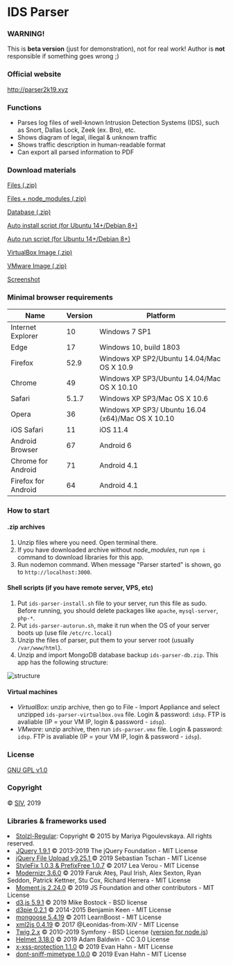 # IDS Parser

### WARNING!
This is **beta version** (just for demonstration), not for real work! Author is **not** responsible if something goes wrong ;)

### Official website
http://parser2k19.xyz

### Functions
 - Parses log files of well-known Intrusion Detection Systems (IDS), such as Snort, Dallas Lock, Zeek (ex. Bro), etc.
- Shows diagram of legal, illegal & unknown traffic
- Shows traffic description in human-readable format
- Can export all parsed information to PDF

### Download materials

[Files (.zip)](http://parser2k19.xyz/files/ids-parser-beta.zip)

[Files + node_modules (.zip)](http://parser2k19.xyz/files/ids-parser-beta_node.zip)

[Database (.zip)](http://parser2k19.xyz/files/ids-parser-db.zip)

[Auto install script (for Ubuntu 14+/Debian 8+)](http://parser2k19.xyz/files/ids-parser-install.sh)

[Auto run script (for Ubuntu 14+/Debian 8+)](http://parser2k19.xyz/files/ids-parser-autorun.sh)

[VirtualBox Image (.zip)](http://parser2k19.xyz/files/ids-parser-virtualbox.zip)

[VMware Image (.zip)](http://parser2k19.xyz/files/ids-parser-vmware.zip)
            
[Screenshot](http://parser2k19.xyz/files/scr.png)      
### Minimal browser requirements 

| Name        | Version           | Platform  |
| ------------- |-------------| ---------------|
| Internet Explorer | 10        | Windows 7 SP1 |
| Edge              | 17        | Windows 10, build 1803 |
| Firefox           | 52.9      | Windows XP SP2/Ubuntu 14.04/Mac OS X 10.9 |
| Chrome            | 49        | Windows XP SP3/Ubuntu 14.04/Mac OS X 10.10 |
| Safari            | 5.1.7     | Windows XP SP3/Mac OS X 10.6 |
| Opera             | 36        | Windows XP SP3/ Ubuntu 16.04 (x64)/Mac OS X 10.10 |
| iOS Safari        | 11        | iOS 11.4 |
| Android Browser   | 67        | Android 6 |
| Chrome for Android | 71       | Android 4.1 |
| Firefox for Android | 64      | Android 4.1 |

### How to start
#### .zip archives
1. Unzip files where you need. Open terminal there.
2. If you have downloaded archive without *node_modules*, run `npm i` command to download libraries for this app.
3. Run nodemon command. When message "Parser started" is shown, go to `http://localhost:3000`.

#### Shell scripts (if you have remote server, VPS, etc)
1. Put `ids-parser-install.sh` file to your server, run this file as sudo. Before running, you should delete packages like `apache`, `mysql-server`, `php-*`.
2. Put `ids-parser-autorun.sh`, make it run when the OS of your server boots up (use file `/etc/rc.local`)
3. Unzip the files of parser, put them to your server root (usually `/var/www/html`).
4. Unzip and import MongoDB database backup `ids-parser-db.zip`. This app has the following structure:

![structure](https://i.imgur.com/cH7uIa9.png)

#### Virtual machines
- *VirtualBox*: unzip archive, then go to File - Import Appliance and select unzipped `ids-parser-virtualbox.ova` file. Login & password: `idsp`. FTP is avaliable (IP = your VM IP, login & password - `idsp`).
- *VMware*: unzip archive, then run `ids-parser.vmx` file. Login & password: `idsp`. FTP is avaliable (IP = your VM IP, login & password - `idsp`).

### License
[GNU GPL v1.0](https://www.gnu.org/licenses/old-licenses/gpl-1.0.en.html)

### Copyright
&copy; [SIV](https://www.facebook.com/thesiv95), 2019

### Libraries & frameworks used
<li><a href="https://fonts.adobe.com/fonts/stolzl" target="_blank">Stolzl-Regular</a>: Copyright &copy; 2015 by Mariya Pigoulevskaya. All rights reserved.</li>
            <li><a href="https://code.jquery.com/jquery/" target="_blank">JQuery 1.9.1</a> &copy; 2013-2019 The jQuery Foundation - MIT License</li>
            <li><a href="https://blueimp.github.io/jQuery-File-Upload/" target="_blank">jQuery File Upload v9.25.1 </a> &copy; 2019 Sebastian Tschan - MIT License</li>
            <li><a href="https://leaverou.github.io/prefixfree/" target="_blank">StyleFix 1.0.3 & PrefixFree 1.0.7</a> &copy; 2017 Lea Verou - MIT License</li>
            <li><a href="https://modernizr.com" target="_blank">Modernizr 3.6.0</a> &copy; 2019 Faruk Ateş, Paul Irish, Alex Sexton, Ryan Seddon, Patrick Kettner, Stu Cox, Richard Herrera - MIT License</li>
            <li><a href="https://momentjs.com" target="_blank">Moment.js 2.24.0</a> &copy; 2019 JS Foundation and other contributors - MIT License</li>
            <li><a href="https://d3js.org" target="_blank">d3.js 5.9.1</a> &copy; 2019 Mike Bostock - BSD license</li>
            <li><a href="http://d3pie.org" target="_blank">d3pie 0.2.1</a> &copy; 2014-2015 Benjamin Keen - MIT License</li>
            <li><a href="https://mongoosejs.com" target="_blank">mongoose 5.4.19</a> &copy; 2011 LearnBoost - MIT License</li>
            <li><a href="https://www.npmjs.com/package/xml2js" target="_blank">xml2js 0.4.19</a> &copy; 2017 @Leonidas-from-XIV - MIT License</li>
            <li><a href="https://twig.symfony.com" target="_blank">Twig 2.x</a> &copy; 2010-2019 Symfony - BSD License (<a href="https://www.npmjs.com/package/twig" target="_blank">version for node.js</a>)</li>
            <li><a href="https://helmetjs.github.io" target="_blank">Helmet 3.18.0</a> &copy; 2019 Adam Baldwin - CC 3.0 License</li>
            <li><a href="https://www.npmjs.com/package/x-xss-protection" target="_blank">x-xss-protection 1.1.0</a> &copy; 2019 Evan Hahn - MIT License</li>
            <li><a href="https://www.npmjs.com/package/dont-sniff-mimetype" target="_blank">dont-sniff-mimetype 1.0.0</a> &copy; 2019 Evan Hahn - MIT License</li>
